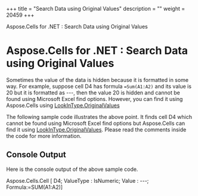 +++
title = "Search Data using Original Values" 
description = "" 
weight = 20459 
+++

Aspose.Cells for .NET : Search Data using Original Values  

# Aspose.Cells for .NET : Search Data using Original Values


Sometimes the value of the data is hidden because it is formatted in some way. For example, suppose cell D4 has formula `=Sum(A1:A2)` and its value is 20 but it is formatted as ---, then the value 20 is hidden and cannot be found using Microsoft Excel find options. However, you can find it using Aspose.Cells using [LookInType.OriginalValues](https://apireference.aspose.com/net/cells/aspose.cells/lookintype)

The following sample code illustrates the above point. It finds cell D4 which cannot be found using Microsoft Excel find options but Aspose.Cells can find it using [LookInType.OriginalValues](https://apireference.aspose.com/net/cells/aspose.cells/lookintype). Please read the comments inside the code for more information.

## Console Output

Here is the console output of the above sample code.

Aspose.Cells.Cell \[ D4; ValueType : IsNumeric; Value : ---; Formula:=SUM(A1:A2)\]

